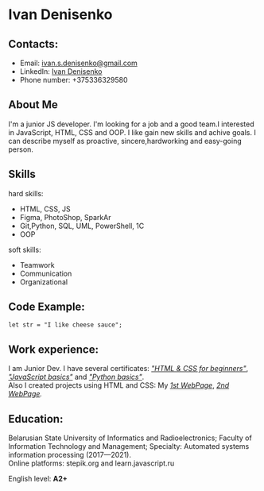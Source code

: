 # Ivan Denisenko
## Contacts: 
- Email:	ivan.s.denisenko@gmail.com 
- LinkedIn: [Ivan Denisenko][1]
- Phone number: +375336329580
## About Me
I'm a junior JS developer. I'm looking for a job and a good team.I interested in JavaScript, HTML, CSS and OOP. I like gain new skills and achive goals. I can describe myself as proactive, sincere,hardworking and easy-going person. 
## Skills
hard skills:
- HTML, CSS, JS
- Figma, PhotoShop, SparkAr
- Git,Python, SQL, UML, PowerShell, 1C 
- OOP

soft skills: 
 - Teamwork
 - Communication
 - Organizational

## Code Example:</br>
```
let str = "I like cheese sauce";
```
## Work experience:
I am Junior Dev. I have several certificates: *["HTML & CSS for beginners"][2]*, *["JavaScript basics"][3]* and *["Python basics"][4]*.</br> Also I created projects using HTML and CSS: My *[1st WebPage][5]*, *[2nd WebPage][6].*

## Education:
Belarusian State University of Informatics and Radioelectronics; Faculty of Information Technology and Management; 
Specialty: Automated systems information processing  (2017—2021).</br>
  Online platforms: stepik.org and learn.javascript.ru

English level: **A2+**

[1]:https://www.linkedin.com/feed/?trk=homepage-basic_google-one-tap-submit
[2]:https://stepik.org/cert/807887
[3]:https://stepik.org/cert/865191
[4]:https://stepik.org/cert/807887
[5]:https://ivandenisenko.github.io/1stWebSite/
[6]: https://ivandenisenko.github.io/2ndWebSite/
